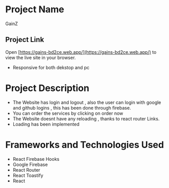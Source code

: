 # Project Name

GainZ

## Project Link

Open [https://gains-bd2ce.web.app/](https://gains-bd2ce.web.app/) to view the live site in your browser.

- Responsive for both dekstop and pc

<!-- * Item 1
* Item 2
* Item 3
  * Sub Item A
  * Sub Item B -->

# Project Description

- The Website has login and logout , also the user can login with google and github logins , this has been done through firebase.
- You can order the services by clicking on order now
- The Website doesnt have any reloading , thanks to react router Links.
- Loading has been implemented

# Frameworks and Technologies Used

- React Firebase Hooks
- Google Firebase
- React Router
- React Toastify
- React
